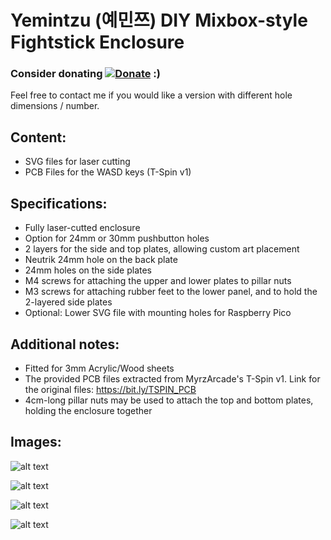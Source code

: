 # Yemintzu (예민쯔) DIY Mixbox-style Fightstick Enclosure


### Consider donating [![Donate](https://img.shields.io/badge/Donate-PayPal-green.svg)](https://www.paypal.com/donate/?hosted_button_id=KNTG3GUQS668Q) :) 

Feel free to contact me if you would like a version with different hole dimensions / number.

## Content: 
  - SVG files for laser cutting
  - PCB Files for the WASD keys (T-Spin v1)

## Specifications:
  - Fully laser-cutted enclosure
  - Option for 24mm or 30mm pushbutton holes
  - 2 layers for the side and top plates, allowing custom art placement
  - Neutrik 24mm hole on the back plate
  - 24mm holes on the side plates
  - M4 screws for attaching the upper and lower plates to pillar nuts
  - M3 screws for attaching rubber feet to the lower panel, and to hold the 2-layered side plates
  - Optional: Lower SVG file with mounting holes for Raspberry Pico

## Additional notes:
  - Fitted for 3mm Acrylic/Wood sheets
  - The provided PCB files extracted from MyrzArcade's T-Spin v1. Link for the original files: https://bit.ly/TSPIN_PCB
  - 4cm-long pillar nuts may be used to attach the top and bottom plates, holding the enclosure together  

## Images:

![alt text]()

![alt text]()

![alt text]()

![alt text]()
